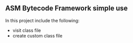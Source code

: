 ## ASM Bytecode Framework simple use

In this project include the following:
- visit class file
- create custom class file
